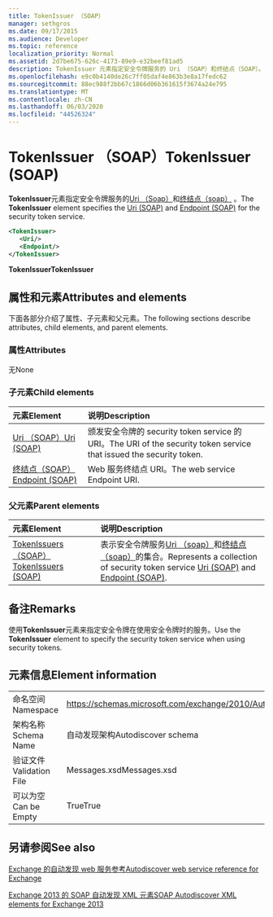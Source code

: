 ```yaml
---
title: TokenIssuer （SOAP）
manager: sethgros
ms.date: 09/17/2015
ms.audience: Developer
ms.topic: reference
localization_priority: Normal
ms.assetid: 2d7be675-626c-4173-89e9-e32beef81ad5
description: TokenIssuer 元素指定安全令牌服务的 Uri （SOAP）和终结点（SOAP）。
ms.openlocfilehash: e9c0b4140de26c7ff05daf4e863b3e8a17fedc62
ms.sourcegitcommit: 88ec988f2bb67c1866d06b361615f3674a24e795
ms.translationtype: MT
ms.contentlocale: zh-CN
ms.lasthandoff: 06/03/2020
ms.locfileid: "44526324"
---
```

# <a name="tokenissuer-soap"></a><span data-ttu-id="98037-103">TokenIssuer （SOAP）</span><span class="sxs-lookup"><span data-stu-id="98037-103">TokenIssuer (SOAP)</span></span>

<span data-ttu-id="98037-104">**TokenIssuer**元素指定安全令牌服务的[Uri （Soap）](uri-soap.md)和[终结点（soap）](endpoint-soap.md) 。</span><span class="sxs-lookup"><span data-stu-id="98037-104">The **TokenIssuer** element specifies the [Uri (SOAP)](uri-soap.md) and [Endpoint (SOAP)](endpoint-soap.md) for the security token service.</span></span> 
  
```XML
<TokenIssuer>
   <Uri/>
   <Endpoint/>
</TokenIssuer>
```

 <span data-ttu-id="98037-105">**TokenIssuer**</span><span class="sxs-lookup"><span data-stu-id="98037-105">**TokenIssuer**</span></span>
## <a name="attributes-and-elements"></a><span data-ttu-id="98037-106">属性和元素</span><span class="sxs-lookup"><span data-stu-id="98037-106">Attributes and elements</span></span>

<span data-ttu-id="98037-107">下面各部分介绍了属性、子元素和父元素。</span><span class="sxs-lookup"><span data-stu-id="98037-107">The following sections describe attributes, child elements, and parent elements.</span></span>
  
### <a name="attributes"></a><span data-ttu-id="98037-108">属性</span><span class="sxs-lookup"><span data-stu-id="98037-108">Attributes</span></span>

<span data-ttu-id="98037-109">无</span><span class="sxs-lookup"><span data-stu-id="98037-109">None</span></span>
  
### <a name="child-elements"></a><span data-ttu-id="98037-110">子元素</span><span class="sxs-lookup"><span data-stu-id="98037-110">Child elements</span></span>

|<span data-ttu-id="98037-111">**元素**</span><span class="sxs-lookup"><span data-stu-id="98037-111">**Element**</span></span>|<span data-ttu-id="98037-112">**说明**</span><span class="sxs-lookup"><span data-stu-id="98037-112">**Description**</span></span>|
|:-----|:-----|
|[<span data-ttu-id="98037-113">Uri （SOAP）</span><span class="sxs-lookup"><span data-stu-id="98037-113">Uri (SOAP)</span></span>](uri-soap.md) <br/> |<span data-ttu-id="98037-114">颁发安全令牌的 security token service 的 URI。</span><span class="sxs-lookup"><span data-stu-id="98037-114">The URI of the security token service that issued the security token.</span></span>  <br/> |
|[<span data-ttu-id="98037-115">终结点（SOAP）</span><span class="sxs-lookup"><span data-stu-id="98037-115">Endpoint (SOAP)</span></span>](endpoint-soap.md) <br/> |<span data-ttu-id="98037-116">Web 服务终结点 URI。</span><span class="sxs-lookup"><span data-stu-id="98037-116">The web service Endpoint URI.</span></span>  <br/> |
   
### <a name="parent-elements"></a><span data-ttu-id="98037-117">父元素</span><span class="sxs-lookup"><span data-stu-id="98037-117">Parent elements</span></span>

|<span data-ttu-id="98037-118">**元素**</span><span class="sxs-lookup"><span data-stu-id="98037-118">**Element**</span></span>|<span data-ttu-id="98037-119">**说明**</span><span class="sxs-lookup"><span data-stu-id="98037-119">**Description**</span></span>|
|:-----|:-----|
|[<span data-ttu-id="98037-120">TokenIssuers （SOAP）</span><span class="sxs-lookup"><span data-stu-id="98037-120">TokenIssuers (SOAP)</span></span>](tokenissuers-soap.md) <br/> |<span data-ttu-id="98037-121">表示安全令牌服务[Uri （soap）](uri-soap.md)和[终结点（soap）](endpoint-soap.md)的集合。</span><span class="sxs-lookup"><span data-stu-id="98037-121">Represents a collection of security token service [Uri (SOAP)](uri-soap.md) and [Endpoint (SOAP)](endpoint-soap.md).</span></span>  <br/> |
   
## <a name="remarks"></a><span data-ttu-id="98037-122">备注</span><span class="sxs-lookup"><span data-stu-id="98037-122">Remarks</span></span>

<span data-ttu-id="98037-123">使用**TokenIssuer**元素来指定安全令牌在使用安全令牌时的服务。</span><span class="sxs-lookup"><span data-stu-id="98037-123">Use the **TokenIssuer** element to specify the security token service when using security tokens.</span></span> 
  
## <a name="element-information"></a><span data-ttu-id="98037-124">元素信息</span><span class="sxs-lookup"><span data-stu-id="98037-124">Element information</span></span>

|||
|:-----|:-----|
|<span data-ttu-id="98037-125">命名空间</span><span class="sxs-lookup"><span data-stu-id="98037-125">Namespace</span></span>  <br/> |https://schemas.microsoft.com/exchange/2010/Autodiscover  <br/> |
|<span data-ttu-id="98037-126">架构名称</span><span class="sxs-lookup"><span data-stu-id="98037-126">Schema Name</span></span>  <br/> |<span data-ttu-id="98037-127">自动发现架构</span><span class="sxs-lookup"><span data-stu-id="98037-127">Autodiscover schema</span></span>  <br/> |
|<span data-ttu-id="98037-128">验证文件</span><span class="sxs-lookup"><span data-stu-id="98037-128">Validation File</span></span>  <br/> |<span data-ttu-id="98037-129">Messages.xsd</span><span class="sxs-lookup"><span data-stu-id="98037-129">Messages.xsd</span></span>  <br/> |
|<span data-ttu-id="98037-130">可以为空</span><span class="sxs-lookup"><span data-stu-id="98037-130">Can be Empty</span></span>  <br/> |<span data-ttu-id="98037-131">True</span><span class="sxs-lookup"><span data-stu-id="98037-131">True</span></span>  <br/> |
   
## <a name="see-also"></a><span data-ttu-id="98037-132">另请参阅</span><span class="sxs-lookup"><span data-stu-id="98037-132">See also</span></span>



[<span data-ttu-id="98037-133">Exchange 的自动发现 web 服务参考</span><span class="sxs-lookup"><span data-stu-id="98037-133">Autodiscover web service reference for Exchange</span></span>](autodiscover-web-service-reference-for-exchange.md)
  
[<span data-ttu-id="98037-134">Exchange 2013 的 SOAP 自动发现 XML 元素</span><span class="sxs-lookup"><span data-stu-id="98037-134">SOAP Autodiscover XML elements for Exchange 2013</span></span>](soap-autodiscover-xml-elements-for-exchange-2013.md)

